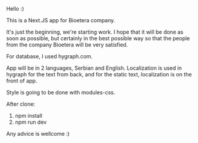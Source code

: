 Hello :)

This is a Next.JS app for Bioetera company.

It's just the beginning, we're starting work. I hope that it will be done as soon as possible, but certainly in the best possible way so that the people from the company Bioetera will be very satisfied.

For database, I used hygraph.com.

App will be in 2 languages, Serbian and English. Localization is used in hygraph for the text from back, and for the static text, localization is on the front of app.

Style is going to be done with modules-css.

After clone:
1) npm install
2) npm run dev

Any advice is wellcome :)
